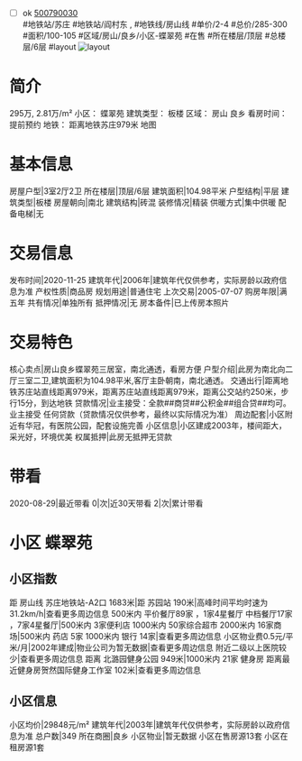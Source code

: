 - [ ] ok [500790030](https://bj.5i5j.com/ershoufang/500790030.html)  
 #地铁站/苏庄 #地铁站/阎村东 ,  #地铁线/房山线
#单价/2-4 #总价/285-300 #面积/100-105   #区域/房山/良乡/小区-蝶翠苑 #在售 #所在楼层/顶层 #总楼层/6层 #layout 
![layout](http://image2a.5i5j.com/scm/HOUSE_CUSTOMER/2f5c03c9dfd04737a830f45974d1d50b.jpg_P5.jpg) 
# 简介 
 295万,  2.81万/m² 
小区： 蝶翠苑
建筑类型： 板楼
区域： 房山 良乡
看房时间： 提前预约
地铁： 距离地铁苏庄979米 地图
# 基本信息 
 房屋户型|3室2厅2卫
所在楼层|顶层/6层
建筑面积|104.98平米
户型结构|平层
建筑类型|板楼
房屋朝向|南北
建筑结构|砖混
装修情况|精装
供暖方式|集中供暖
配备电梯|无
# 交易信息 
 发布时间|2020-11-25
建筑年代|2006年|建筑年代仅供参考，实际房龄以政府信息为准
产权性质|商品房
规划用途|普通住宅
上次交易|2005-07-07
购房年限|满五年
共有情况|单独所有
抵押情况|无
房本备件|已上传房本照片
# 交易特色 
 核心卖点|房山良乡蝶翠苑三居室，南北通透，看房方便
户型介绍|此房为南北向二厅三室二卫,建筑面积为104.98平米,客厅主卧朝南，南北通透。
交通出行|距离地铁苏庄站直线距离979米，距离苏庄站直线距离979米，距离公交站约250米，步行15分，到达地铁
贷款情况|业主接受：全款##商贷##公积金##组合贷##均可。业主接受 任何贷款（贷款情况仅供参考，最终以实际情况为准）
周边配套|小区附近有华冠，有医院公园，配套设施完善
小区信息|小区建成2003年，楼间距大，采光好，环境优美
权属抵押|此房无抵押无贷款
# 带看 
 2020-08-29|最近带看	 0|次|近30天带看	 2|次|累计带看
# 小区 蝶翠苑
## 小区指数 
 距 房山线 苏庄地铁站-A2口 1683米|距 苏园站 190米|高峰时间平均时速为31.2km/h|查看更多周边信息
500米内 平价餐厅89家 ，1家4星餐厅
中档餐厅17家 ，7家4星餐厅|500米内 3家便利店
1000米内 50家综合超市
2000米内 16家商场|500米内 药店 5家
1000米内 银行 14家|查看更多周边信息
小区物业费0.5元/平米/月|2002年建成|物业公司为暂无数据|查看更多周边信息
附近二级以上医院较少|查看更多周边信息
距离 北潞园健身公园 949米|1000米内 21家 健身房
距离最近健身房贺然国际健身工作室 102米|查看更多周边信息
## 小区信息 
 小区均价|29848元/m²
建筑年代|2003年|建筑年代仅供参考，实际房龄以政府信息为准
总户数|349
所在商圈|良乡
小区物业|暂无数据
小区在售房源13套
小区在租房源1套
